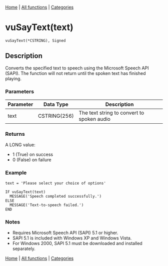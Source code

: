 [Home](../index.md) | [All functions](index.md) | [Categories](../categories/index.md)

# vuSayText(text)

```Prototype
vuSayText(*CSTRING), Signed
```


## Description
Converts the specified text to speech using the Microsoft Speech API (SAPI). The function will not return until the spoken text has finished playing.

### Parameters

| Parameter | Data Type    | Description                                |
|-----------|--------------|--------------------------------------------|
| text      | CSTRING(256) | The text string to convert to spoken audio |

### Returns
A LONG value:  
- 1 (True) on success  
- 0 (False) on failure  

### Example

```Clarion
text = 'Please select your choice of options'

IF vuSayText(text)
  MESSAGE('Speech completed successfully.')
ELSE
  MESSAGE('Text-to-speech failed.')
END
```

### Notes
- Requires Microsoft Speech API (SAPI) 5.1 or higher.  
- SAPI 5.1 is included with Windows XP and Windows Vista.  
- For Windows 2000, SAPI 5.1 must be downloaded and installed separately.

[Home](../index.md) | [All functions](index.md) | [Categories](../categories/index.md)
